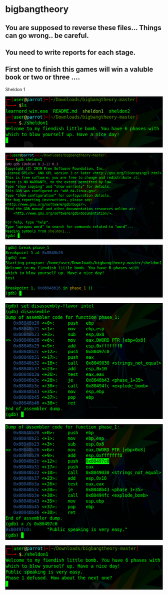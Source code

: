 # bigbangtheory

## You are supposed to reverse these files... Things can go wrong.. be careful.
## You need to write reports for each stage.
## First one to finish this games will win a valuble book or two or three .... 

Sheldon 1

![](https://github.com/dkitdfir/bigbangtheory/blob/master/images/Screenshot%20at%202020-03-28%2007-44-46.png)

![](https://github.com/dkitdfir/bigbangtheory/blob/master/images/Screenshot%20at%202020-03-28%2007-45-48.png)

![](https://github.com/dkitdfir/bigbangtheory/blob/master/images/Screenshot%20at%202020-03-28%2007-47-38.png)

![](https://github.com/dkitdfir/bigbangtheory/blob/master/images/Screenshot%20at%202020-03-28%2007-49-37.png)

![](https://github.com/dkitdfir/bigbangtheory/blob/master/images/Screenshot%20at%202020-03-28%2007-51-10.png)

![](https://github.com/dkitdfir/bigbangtheory/blob/master/images/Screenshot%20at%202020-03-28%2007-52-59.png)
